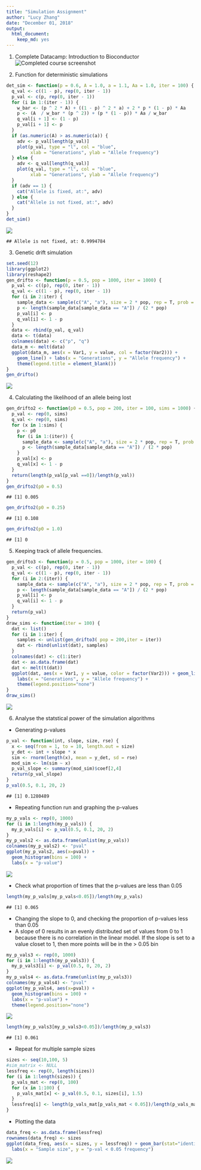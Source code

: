 ```yaml
---
title: "Simulation Assignment"
author: "Lucy Zhang"
date: "December 01, 2018"
output: 
  html_document:
    keep_md: yes
---
```



1. Complete Datacamp: Introduction to Bioconductor
![Completed course screenshot](./screen.png)

2. Function for deterministic simulations


```r
det_sim <- function(p = 0.6, A = 1.0, a = 1.1, Aa = 1.0, iter = 100) {
  q_val <- c((1 - p), rep(0, iter - 1))
  p_val <- c(p, rep(0, iter - 1))
  for (i in 1:(iter - 1)) {
    w_bar <- (p ^ 2 * A) + ((1 - p) ^ 2 * a) + 2 * p * (1 - p) * Aa
    p <- (A  / w_bar * (p ^ 2)) + (p * (1 - p)) * Aa / w_bar
    q_val[i + 1] <- (1 - p)
    p_val[i + 1] <- p
  }
  if (as.numeric(A) > as.numeric(a)) {
    adv <- p_val[length(p_val)]
    plot(p_val, type = "l", col = "blue", 
         xlab = "Generations", ylab = "Allele frequency")
  } else {
    adv <- q_val[length(q_val)]
    plot(q_val, type = "l", col = "blue", 
         xlab = "Generations", ylab = "Allele frequency")
  }
  if (adv == 1) {
    cat("Allele is fixed, at:", adv)
  } else {
    cat("Allele is not fixed, at:", adv)
  }
}
det_sim()
```

![](Simulation_assignment_files/figure-html/unnamed-chunk-1-1.png)<!-- -->

```
## Allele is not fixed, at: 0.9994784
```

3. Genetic drift simulation


```r
set.seed(12)
library(ggplot2)
library(reshape2)
gen_drifto <- function(p = 0.5, pop = 1000, iter = 1000) {
  p_val <- c((p), rep(0, iter - 1))
  q_val <- c((1 - p), rep(0, iter - 1))
  for (i in 2:iter) {
    sample_data <- sample(c("A", "a"), size = 2 * pop, rep = T, prob = c(p, 1 - p))
    p <- length(sample_data[sample_data == "A"]) / (2 * pop)
    p_val[i] <- p
    q_val[i] <- 1 - p
  }
  data <- rbind(p_val, q_val)
  data <- t(data)
  colnames(data) <- c("p", "q")
  data_m <- melt(data)
  ggplot(data_m, aes(x = Var1, y = value, col = factor(Var2))) +
    geom_line() + labs(x = "Generations", y = "Allele frequency") +
    theme(legend.title = element_blank())
}
gen_drifto()
```

![](Simulation_assignment_files/figure-html/unnamed-chunk-2-1.png)<!-- -->

4. Calculating the likelihood of an allele being lost


```r
gen_drifto2 <- function(p0 = 0.5, pop = 200, iter = 100, sims = 1000) {
  p_val <- rep(0, sims)
  q_val <- rep(0, sims)
  for (x in 1:sims) {
    p <- p0
    for (i in 1:(iter)) {
      sample_data <- sample(c("A", "a"), size = 2 * pop, rep = T, prob = c(p, 1 - p))
      p <- length(sample_data[sample_data == "A"]) / (2 * pop)
    }
    p_val[x] <- p
    q_val[x] <- 1 - p
  }
  return(length(p_val[p_val ==0])/length(p_val))
}
gen_drifto2(p0 = 0.5)
```

```
## [1] 0.005
```

```r
gen_drifto2(p0 = 0.25)
```

```
## [1] 0.108
```

```r
gen_drifto2(p0 = 1.0)
```

```
## [1] 0
```

5. Keeping track of allele frequencies.


```r
gen_drifto3 <- function(p = 0.5, pop = 1000, iter = 100) {
  p_val <- c((p), rep(0, iter - 1))
  q_val <- c((1 - p), rep(0, iter - 1))
  for (i in 2:(iter)) {
    sample_data <- sample(c("A", "a"), size = 2 * pop, rep = T, prob = c(p, 1 - p))
    p <- length(sample_data[sample_data == "A"]) / (2 * pop)
    p_val[i] <- p
    q_val[i] <- 1 - p
  }
  return(p_val)
}
draw_sims <- function(iter = 100) {
  dat <- list()
  for (i in 1:iter) {
    samples <- unlist(gen_drifto3( pop = 200,iter = iter))
    dat <- rbind(unlist(dat), samples)
  }
  colnames(dat) <- c(1:iter)
  dat <- as.data.frame(dat)
  dat <- melt(t(dat))
  ggplot(dat, aes(x = Var1, y = value, color = factor(Var2))) + geom_line() +
    labs(x = "Generations", y = "Allele frequency") +
    theme(legend.position="none")
}
draw_sims()
```

![](Simulation_assignment_files/figure-html/unnamed-chunk-4-1.png)<!-- -->

6. Analyse the statstical power of the simulation algorithms
* Generating p-values

```r
p_val <- function(int, slope, size, rse) {
  x <- seq(from = 1, to = 10, length.out = size)
  y_det <- int + slope * x
  sim <- rnorm(length(x), mean = y_det, sd = rse)
  mod_sim <- lm(sim ~ x)
  p_val_slope <- summary(mod_sim)$coef[2,4]
  return(p_val_slope)
}
p_val(0.5, 0.1, 20, 2)
```

```
## [1] 0.1280489
```

* Repeating function run and graphing the p-values


```r
my_p_vals <- rep(0, 1000)
for (i in 1:length(my_p_vals)) {
  my_p_vals[i] <- p_val(0.5, 0.1, 20, 2)
}
my_p_vals2 <- as.data.frame(unlist(my_p_vals))
colnames(my_p_vals2) <- "pval"
ggplot(my_p_vals2, aes(x=pval)) + 
  geom_histogram(bins = 100) +
  labs(x = "p-value") 
```

![](Simulation_assignment_files/figure-html/unnamed-chunk-6-1.png)<!-- -->

* Check what proportion of times that the p-values are less than 0.05


```r
length(my_p_vals[my_p_vals<0.05])/length(my_p_vals)
```

```
## [1] 0.065
```

* Changing the slope to 0, and checking the proportion of p-values less than 0.05
* A slope of 0 results in an evenly distributed set of values from 0 to 1 because there is no correlation in the linear model. If the slope is set to a value closet to 1, then more points will be in the > 0.05 bin


```r
my_p_vals3 <- rep(0, 1000)
for (i in 1:length(my_p_vals3)) {
  my_p_vals3[i] <- p_val(0.5, 0, 20, 2)
}
my_p_vals4 <- as.data.frame(unlist(my_p_vals3))
colnames(my_p_vals4) <- "pval"
ggplot(my_p_vals4, aes(x=pval)) + 
  geom_histogram(bins = 100) + 
  labs(x = "p-value") +
  theme(legend.position="none")
```

![](Simulation_assignment_files/figure-html/unnamed-chunk-8-1.png)<!-- -->

```r
length(my_p_vals3[my_p_vals3<0.05])/length(my_p_vals3)
```

```
## [1] 0.061
```

* Repeat for multiple sample sizes


```r
sizes <- seq(10,100, 5)
#sim_matrix <- NULL
lessfreq <- rep(0, length(sizes))
for (i in 1:length(sizes)) {
  p_vals_mat <- rep(0, 100)
  for (x in 1:100) {
    p_vals_mat[x] <- p_val(0.5, 0.1, sizes[i], 1.5)
  }
  lessfreq[i] <- length(p_vals_mat[p_vals_mat < 0.05])/length(p_vals_mat)
}
```

* Plotting the data


```r
data_freq <- as.data.frame(lessfreq)
rownames(data_freq) <- sizes
ggplot(data_freq, aes(x = sizes, y = lessfreq)) + geom_bar(stat="identity") +
  labs(x = "Sample size", y = "p-val < 0.05 frequency")
```

![](Simulation_assignment_files/figure-html/unnamed-chunk-10-1.png)<!-- -->
